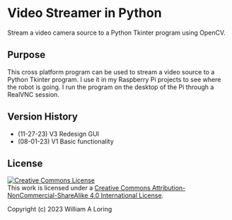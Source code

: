 # Video Streamer in Python
Stream a video camera source to a Python Tkinter program using OpenCV.


## Purpose
This cross platform program can be used to stream a video source to a Python Tkinter program. I use it in my Raspberry Pi projects to see where the robot is going. I run the program on the desktop of the Pi through a RealVNC session.

## Version History
- (11-27-23) V3 Redesign GUI 
- (08-01-23) V1 Basic functionality


## License
<a rel="license" href="http://creativecommons.org/licenses/by-nc-sa/4.0/"><img alt="Creative Commons License" style="border-width:0" src="https://i.creativecommons.org/l/by-nc-sa/4.0/88x31.png" /></a><br />This work is licensed under a <a rel="license" href="http://creativecommons.org/licenses/by-nc-sa/4.0/">Creative Commons Attribution-NonCommercial-ShareAlike 4.0 International License</a>.

Copyright (c) 2023 William A Loring
